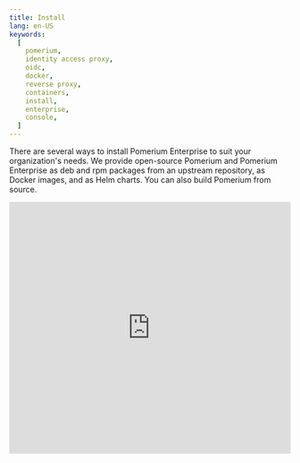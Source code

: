 ```yaml
---
title: Install
lang: en-US
keywords:
  [
    pomerium,
    identity access proxy,
    oidc,
    docker,
    reverse proxy,
    containers,
    install,
    enterprise,
    console,
  ]
---
```


There are several ways to install Pomerium Enterprise to suit your organization's needs. We provide open-source Pomerium and Pomerium Enterprise as deb and rpm packages from an upstream repository, as Docker images, and as Helm charts. You can also build Pomerium from source.

<iframe width="100%" height="450" src="https://www.youtube.com/embed/NrRwisO9sDg?rel=0" title="YouTube video player" frameborder="0" allow="accelerometer; autoplay; clipboard-write; encrypted-media; gyroscope; picture-in-picture" allowFullScreen />

Our docs are updated frequently, so check back if you don't see your preferred installation method here.

- [Quickstart](/docs/enterprise/quickstart)
- [Kubernetes with Kustomize](/docs/enterprise/install/kustomize)